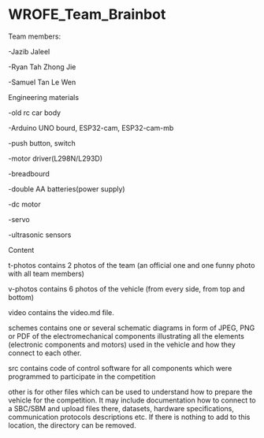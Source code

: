 # WROFE_Team_Brainbot

Team members:


-Jazib Jaleel

-Ryan Tah Zhong Jie

-Samuel Tan Le Wen


Engineering materials

-old rc car body

-Arduino UNO bourd, ESP32-cam, ESP32-cam-mb

-push button, switch

-motor driver(L298N/L293D)

-breadbourd

-double AA batteries(power supply)

-dc motor

-servo

-ultrasonic sensors


Content


t-photos contains 2 photos of the team (an official one and one funny photo with all team members)

v-photos contains 6 photos of the vehicle (from every side, from top and bottom)

video contains the video.md file.

schemes contains one or several schematic diagrams in form of JPEG, PNG or PDF of the electromechanical components illustrating all the elements (electronic components and motors) 
used in the vehicle and how they connect to each other.

src contains code of control software for all components which were programmed to participate in the competition

other is for other files which can be used to understand how to prepare the vehicle for the competition. It may include documentation how to connect to a SBC/SBM and upload files there, datasets, hardware specifications, communication protocols descriptions etc. If there is nothing to add to this location, the directory can be removed.
